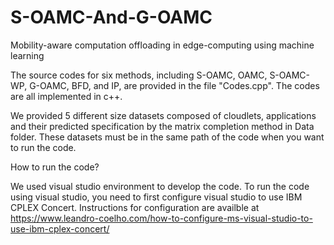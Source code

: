 # S-OAMC-And-G-OAMC


Mobility-aware computation offloading in edge-computing using machine learning

The source codes for six methods, including S-OAMC, OAMC, S-OAMC-WP, G-OAMC, BFD, and IP, are provided in the file "Codes.cpp". The codes are all implemented in c++. 

We provided 5 different size datasets composed of cloudlets, applications and their predicted specification by the matrix completion method in Data folder. These datasets must be in the same path of the code when you want to run the code.


How to run the code?


We used visual studio environment to develop the code. To run the code using visual studio, you need to first configure visual studio to use IBM CPLEX Concert. Instructions for configuration are availble at https://www.leandro-coelho.com/how-to-configure-ms-visual-studio-to-use-ibm-cplex-concert/
